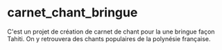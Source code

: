 # carnet_chant_bringue
C'est un projet de création de carnet de chant pour la une bringue façon Tahiti. On y retrouvera des chants populaires de la polynésie française.
